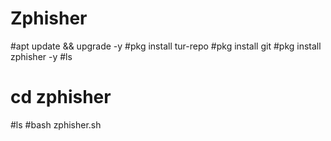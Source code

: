 # Zphisher
#apt update && upgrade -y
#pkg install tur-repo
#pkg install git
#pkg install zphisher -y
#ls
# cd zphisher
#ls
#bash zphisher.sh
